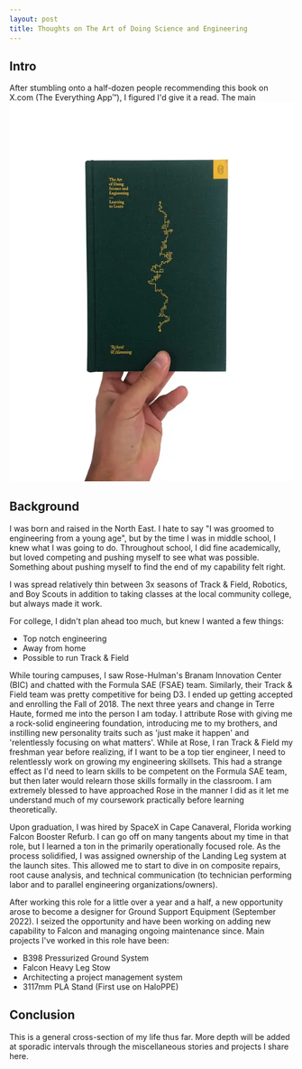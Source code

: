 ```yaml
---
layout: post
title: Thoughts on The Art of Doing Science and Engineering
---
```


## Intro
After stumbling onto a half-dozen people recommending this book on X.com (The Everything App™), I figured I'd give it a read. The main 
![The Art of Doing Science and Engineering Cover from LibroLabro.com](assets\images\ArtofDoingScienceandEngineeringCover.webp "The Art of Doing Science and Engineering Cover from LibroLabro.com")

## Background
I was born and raised in the North East. I hate to say "I was groomed to engineering from a young age", but by the time I was in middle school, I knew what I was going to do. 
Throughout school, I did fine academically, but loved competing and pushing myself to see what was possible. 
Something about pushing myself to find the end of my capability felt right.

I was spread relatively thin between 3x seasons of Track & Field, Robotics, and Boy Scouts in addition to taking classes at the local community college, but always made it work.

For college, I didn't plan ahead too much, but knew I wanted a few things:

- Top notch engineering
- Away from home
- Possible to run Track & Field

While touring campuses, I saw Rose-Hulman's Branam Innovation Center (BIC) and chatted with the Formula SAE (FSAE) team. Similarly, their Track & Field team was pretty competitive for being D3.
I ended up getting accepted and enrolling the Fall of 2018. The next three years and change in Terre Haute, formed me into the person I am today. I attribute Rose with giving 
me a rock-solid engineering foundation, introducing me to my brothers, and instilling new personality traits such as 'just make it happen' and 'relentlessly focusing on what matters'.
While at Rose, I ran Track & Field my freshman year before realizing, if I want to be a top tier engineer, I need to relentlessly work on growing my engineering skillsets.
This had a strange effect as I'd need to learn skills to be competent on the Formula SAE team, but then later would relearn those skills formally in the classroom.
I am extremely blessed to have approached Rose in the manner I did as it let me understand much of my coursework practically before learning theoretically.

Upon graduation, I was hired by SpaceX in Cape Canaveral, Florida working Falcon Booster Refurb. I can go off on many tangents about my time in that role, but I learned a ton in the 
primarily operationally focused role. As the process solidified, I was assigned ownership of the Landing Leg system at the launch sites. This allowed me to start to dive in on composite repairs,
root cause analysis, and technical communication (to technician performing labor and to parallel engineering organizations/owners).

After working this role for a little over a year and a half, a new opportunity arose to become a designer for Ground Support Equipment (September 2022). I seized the opportunity and have been working
on adding new capability to Falcon and managing ongoing maintenance since. Main projects I've worked in this role have been:
- B398 Pressurized Ground System
- Falcon Heavy Leg Stow
- Architecting a project management system
- 3117mm PLA Stand (First use on HaloPPE)

## Conclusion
This is a general cross-section of my life thus far. More depth will be added at sporadic intervals through the miscellaneous stories and projects I share here.


